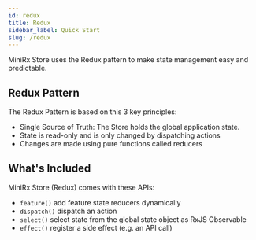 ```yaml
---
id: redux
title: Redux
sidebar_label: Quick Start
slug: /redux
---
```


MiniRx Store uses the Redux pattern to make state management easy and predictable.

## Redux Pattern
The Redux Pattern is based on this 3 key principles:

-   Single Source of Truth: The Store holds the global application state.
-   State is read-only and is only changed by dispatching actions
-   Changes are made using pure functions called reducers

## What's Included
MiniRx Store (Redux) comes with these APIs:
- `feature()` add feature state reducers dynamically
- `dispatch()` dispatch an action
- `select()` select state from the global state object as RxJS Observable
- `effect()` register a side effect (e.g. an API call)

